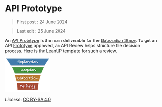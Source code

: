 # API Prototype 

> First post : 24 June 2024

> Last edit : 25 June 2024

An [API Prototype][self] is the main deliverable for the [Elaboration Stage](/Stages/elaboration.md). To get an API [Prototype][self] approved, an API Review helps structure the decision process. Here is the LeanUP template for such a review.



[<img src="/images/leanupLogo s.png" alt="drawing" class="center" width="150"/>](/Artefacts/overview.md)

*License*: [CC BY-SA 4.0](https://creativecommons.org/licenses/by-sa/4.0/deed.en)

[self]: /Artefacts/pro-review.md
